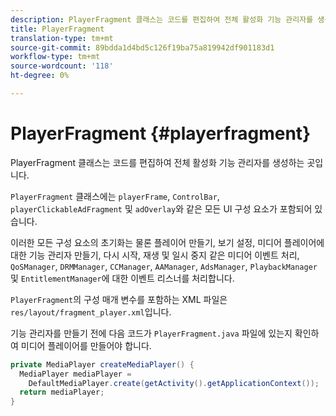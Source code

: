 ```yaml
---
description: PlayerFragment 클래스는 코드를 편집하여 전체 활성화 기능 관리자를 생성하는 곳입니다.
title: PlayerFragment
translation-type: tm+mt
source-git-commit: 89bdda1d4bd5c126f19ba75a819942df901183d1
workflow-type: tm+mt
source-wordcount: '118'
ht-degree: 0%

---
```



# PlayerFragment {#playerfragment}

PlayerFragment 클래스는 코드를 편집하여 전체 활성화 기능 관리자를 생성하는 곳입니다.

`PlayerFragment` 클래스에는 `playerFrame`, `ControlBar`, `playerClickableAdFragment` 및 `adOverlay`와 같은 모든 UI 구성 요소가 포함되어 있습니다.

이러한 모든 구성 요소의 초기화는 물론 플레이어 만들기, 보기 설정, 미디어 플레이어에 대한 기능 관리자 만들기, 다시 시작, 재생 및 일시 중지 같은 미디어 이벤트 처리, `QoSManager`, `DRMManager`, `CCManager`, `AAManager`, `AdsManager`, `PlaybackManager` 및 `EntitlementManager`에 대한 이벤트 리스너를 처리합니다.

`PlayerFragment`의 구성 매개 변수를 포함하는 XML 파일은 `res/layout/fragment_player.xml`입니다.

기능 관리자를 만들기 전에 다음 코드가 `PlayerFragment.java` 파일에 있는지 확인하여 미디어 플레이어를 만들어야 합니다.

```java
private MediaPlayer createMediaPlayer() { 
  MediaPlayer mediaPlayer =  
    DefaultMediaPlayer.create(getActivity().getApplicationContext()); 
  return mediaPlayer; 
}
```
